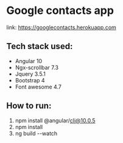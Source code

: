 # Google contacts app

link: https://googlecontacts.herokuapp.com

## Tech stack used:
- Angular 10
- Ngx-scrollbar 7.3
- Jquery 3.5.1
- Bootstrap 4
- Font awesome 4.7

## How to run:
1. npm install @angular/cli@10.0.5
2. npm install
3. ng build --watch
